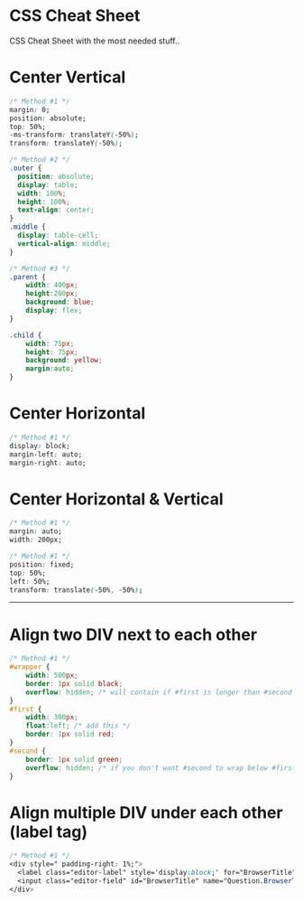 # CSS Cheat Sheet
CSS Cheat Sheet with the most needed stuff..



# Center Vertical
```css
/* Method #1 */
margin: 0;
position: absolute;
top: 50%;
-ms-transform: translateY(-50%);
transform: translateY(-50%);

/* Method #2 */
.outer {
  position: absolute;
  display: table;
  width: 100%;
  height: 100%;
  text-align: center;
}
.middle {
  display: table-cell;
  vertical-align: middle;
}

/* Method #3 */
.parent {
    width: 400px;
    height:200px;
    background: blue;
    display: flex;
}

.child {
    width: 75px;
    height: 75px;
    background: yellow;
    margin:auto;
}

```  



# Center Horizontal
```css
/* Method #1 */
display: block;
margin-left: auto;
margin-right: auto;
```  



# Center Horizontal & Vertical
```css
/* Method #1 */
margin: auto;
width: 200px;

/* Method #1 */
position: fixed;
top: 50%;
left: 50%;
transform: translate(-50%, -50%);
```  

_____________________________________________________


# Align two DIV next to each other
```css
/* Method #1 */
#wrapper {
    width: 500px;
    border: 1px solid black;
    overflow: hidden; /* will contain if #first is longer than #second */
}
#first {
    width: 300px;
    float:left; /* add this */
    border: 1px solid red;
}
#second {
    border: 1px solid green;
    overflow: hidden; /* if you don't want #second to wrap below #first */
}
```  


# Align multiple DIV under each other (label tag)
```css
/* Method #1 */
<div style=" padding-right: 1%;">
  <label class="editor-label" style='display:block;' for="BrowserTitle">Browser Title</label>
  <input class="editor-field" id="BrowserTitle" name="Question.BrowserTitle" size="30" type="text" value="Test title" />
</div>
```  

